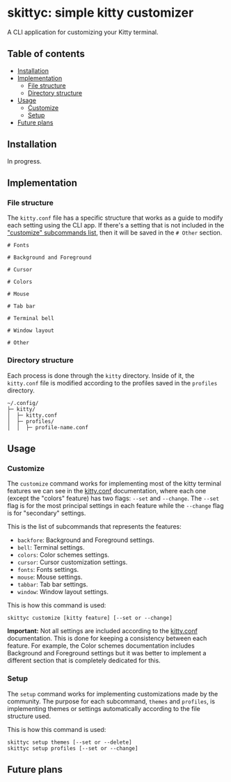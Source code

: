 # skittyc: simple kitty customizer
A CLI application for customizing your Kitty terminal.

## Table of contents
- [Installation](#installation)
- [Implementation](#implementation)
	- [File structure](#file-structure)
	- [Directory structure](#directory-structure)
- [Usage](#usage)
	- [Customize](#customize)
	- [Setup](#setup)
- [Future plans](#future-plans)

## Installation
In progress.

## Implementation
### File structure
The `kitty.conf` file has a specific structure that works as a guide to modify each setting using the CLI app. If there's a setting that is not included in the ["customize" subcommands list](#customize), then it will be saved in the `# Other` section. 
```shell
# Fonts

# Background and Foreground

# Cursor

# Colors

# Mouse

# Tab bar

# Terminal bell

# Window layout

# Other
```

### Directory structure
Each process is done through the `kitty` directory. Inside of it, the `kitty.conf` file is modified according to the profiles saved in the `profiles` directory. 
```shell
~/.config/
├─ kitty/
│  ├─ kitty.conf
│  ├─ profiles/
│  │  ├─ profile-name.conf
```

## Usage 
### Customize
The `customize` command works for implementing most of the kitty terminal features we can see in the [kitty.conf](https://sw.kovidgoyal.net/kitty/conf/) documentation, where each one (except the "colors" feature) has two flags: `--set` and `--change`. The `--set` flag is for the most principal settings in each feature while the `--change` flag is for "secondary" settings.

This is the list of subcommands that represents the features:
- `backfore`: Background and Foreground settings.
- `bell`: Terminal settings.
- `colors`: Color schemes settings.
- `cursor`: Cursor customization settings.
- `fonts`: Fonts settings.
- `mouse`: Mouse settings.
- `tabbar`: Tab bar settings.
- `window`: Window layout settings.

This is how this command is used:
```shell
skittyc customize [kitty feature] [--set or --change]
```

**Important:** Not all settings are included according to the [kitty.conf](https://sw.kovidgoyal.net/kitty/conf/) documentation. This is done for keeping a consistency between each feature. For example, the Color schemes documentation includes Background and Foreground settings but it was better to implement a different section that is completely dedicated for this. 

### Setup
The `setup` command works for implementing customizations made by the community. The purpose for each subcommand, `themes` and `profiles`, is implementing themes or settings automatically according to the file structure used. 

This is how this command is used:
```shell
skittyc setup themes [--set or --delete]
skittyc setup profiles [--set or --change]
```



## Future plans


